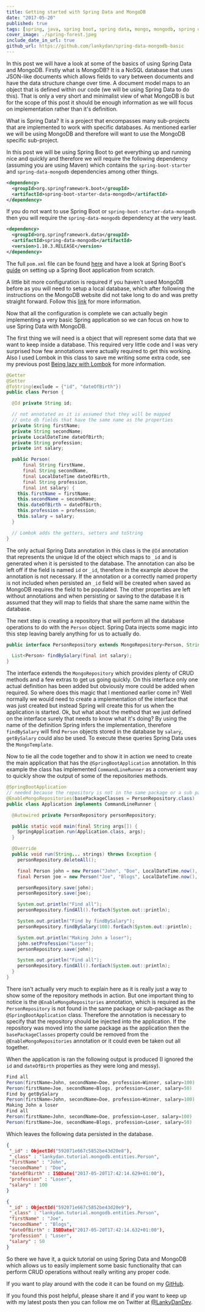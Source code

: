 ```yaml
---
title: Getting started with Spring Data and MongoDB
date: "2017-05-20"
published: true
tags: [spring, java, spring boot, spring data, mongo, mongodb, spring data mongodb]
cover_image: ./spring-forest.jpeg
include_date_in_url: true
github_url: https://github.com/lankydan/spring-data-mongodb-basic
---
```


In this post we will have a look at some of the basics of using Spring Data and MongoDB. Firstly what is MongoDB? It is a NoSQL database that uses JSON-like documents which allows fields to vary between documents and have the data structure change over time. A document model maps to an object that is defined within our code (we will be using Spring Data to do this). That is only a very short and minimalist view of what MongoDB is but for the scope of this post it should be enough information as we will focus on implementation rather than it's definition.

What is Spring Data? It is a project that encompasses many sub-projects that are implemented to work with specific databases. As mentioned earlier we will be using MongoDB and therefore will want to use the MongoDB specific sub-project.

In this post we will be using Spring Boot to get everything up and running nice and quickly and therefore we will require the following dependency (assuming you are using Maven) which contains the `spring-boot-starter` and `spring-data-mongodb` dependencies among other things.

```xml
<dependency>
  <groupId>org.springframework.boot</groupId>
  <artifactId>spring-boot-starter-data-mongodb</artifactId>
</dependency>
```

If you do not want to use Spring Boot or `spring-boot-starter-data-mongodb` then you will require the `spring-data-mongodb` dependency at the very least.

```xml
<dependency>
  <groupId>org.springframework.data</groupId>
  <artifactId>spring-data-mongodb</artifactId>
  <version>1.10.3.RELEASE</version>
</dependency>
```

The full `pom.xml` file can be found [here](https://github.com/lankydan/spring-data-mongodb-basic/blob/master/pom.xml) and have a look at Spring Boot's [guide](https://spring.io/guides/gs/spring-boot/) on setting up a Spring Boot application from scratch.

A little bit more configuration is required if you haven't used MongoDB before as you will need to setup a local database, which after following the instructions on the MongoDB website did not take long to do and was pretty straight forward. Follow this [link](https://docs.mongodb.com/manual/installation/) for more information.

Now that all the configuration is complete we can actually begin implementing a very basic Spring application so we can focus on how to use Spring Data with MongoDB.

The first thing we will need is a object that will represent some data that we want to keep inside a database. This required very little code and I was very surprised how few annotations were actually required to get this working. Also I used Lombok in this class to save me writing some extra code, see my previous post [Being lazy with Lombok](https://lankydan.dev/2017/04/29/being-lazy-with-lombok/) for more information.

```java
@Getter
@Setter
@ToString(exclude = {"id", "dateOfBirth"})
public class Person {

  @Id private String id;

  // not annotated as it is assumed that they will be mapped
  // onto db fields that have the same name as the properties
  private String firstName;
  private String secondName;
  private LocalDateTime dateOfBirth;
  private String profession;
  private int salary;

  public Person(
      final String firstName,
      final String secondName,
      final LocalDateTime dateOfBirth,
      final String profession,
      final int salary) {
    this.firstName = firstName;
    this.secondName = secondName;
    this.dateOfBirth = dateOfBirth;
    this.profession = profession;
    this.salary = salary;
  }

  // Lombok adds the getters, setters and toString
}
```

The only actual Spring Data annotation in this class is the `@Id` annotation that represents the unique Id of the object which maps to `_id` and is generated when it is persisted to the database. The annotation can also be left off if the field is named `id` or `_id`, therefore in the example above the annotation is not necessary. If the annotation or a correctly named property is not included when persisted an `_id` field will be created when saved as MongoDB requires the field to be populated. The other properties are left without annotations and when persisting or saving to the database it is assumed that they will map to fields that share the same name within the database.

The next step is creating a repository that will perform all the database operations to do with the `Person` object. Spring Data injects some magic into this step leaving barely anything for us to actually do.

```java
public interface PersonRepository extends MongoRepository<Person, String> {

  List<Person> findBySalary(final int salary);
}
```

The interface extends the `MongoRepository` which provides plenty of CRUD methods and a few extras to get us going quickly. On this interface only one actual definition has been added but obviously more could be added when required. So where does this magic that I mentioned earlier come in? Well normally we would need to create a implementation of the interface that was just created but instead Spring will create this for us when the application is started. Ok, but what about the method that we just defined on the interface surely that needs to know what it's doing? By using the name of the definition Spring infers the implementation, therefore `findBySalary` will find `Person` objects stored in the database by `salary`, `getBySalary` could also be used. To execute these queries Spring Data uses the `MongoTemplate`.

Now to tie all the code together and to show it in action we need to create the main application that has the `@SpringBootApplication` annotation. In this example the class has implemented `CommandLineRunner` as a convenient way to quickly show the output of some of the repositories methods.

```java
@SpringBootApplication
// needed because the repository is not in the same package or a sub package of the SpringBootApplication
@EnableMongoRepositories(basePackageClasses = PersonRepository.class)
public class Application implements CommandLineRunner {

  @Autowired private PersonRepository personRepository;

  public static void main(final String args[]) {
    SpringApplication.run(Application.class, args);
  }

  @Override
  public void run(String... strings) throws Exception {
    personRepository.deleteAll();

    final Person john = new Person("John", "Doe", LocalDateTime.now(), "Winner", 100);
    final Person joe = new Person("Joe", "Blogs", LocalDateTime.now(), "Loser", 50);

    personRepository.save(john);
    personRepository.save(joe);

    System.out.println("Find all");
    personRepository.findAll().forEach(System.out::println);

    System.out.println("Find by findBySalary");
    personRepository.findBySalary(100).forEach(System.out::println);

    System.out.println("Making John a loser");
    john.setProfession("Loser");
    personRepository.save(john);

    System.out.println("Find all");
    personRepository.findAll().forEach(System.out::println);
  }
}
```

There isn't actually very much to explain here as it is really just a way to show some of the repository methods in action. But one important thing to notice is the `@EnableMongoRepositories` annotation, which is required as the `PersonRepository` is not found in the same package or sub-package as the `@SpringBootApplication` class. Therefore the annotation is necessary to specify that the repository should be injected into the application. If the repository was moved into the same package as the application then the `basePackageClasses` property could be removed from the `@EnableMongoRepositories` annotation or it could even be taken out all together.

When the application is ran the following output is produced (I ignored the `id` and `dateOfBirth` properties as they were long and messy).

```java
Find all
Person(firstName=John, secondName=Doe, profession=Winner, salary=100)
Person(firstName=Joe, secondName=Blogs, profession=Loser, salary=50)
Find by getBySalary
Person(firstName=John, secondName=Doe, profession=Winner, salary=100)
Making John a loser
Find all
Person(firstName=John, secondName=Doe, profession=Loser, salary=100)
Person(firstName=Joe, secondName=Blogs, profession=Loser, salary=50)
```

Which leaves the following data persisted in the database.

```json
{
 "_id" : ObjectId("592071e667c5852be43d20e8"),
 "_class" : "lankydan.tutorial.mongodb.entities.Person",
 "firstName" : "John",
 "secondName" : "Doe",
 "dateOfBirth" : ISODate("2017-05-20T17:42:14.629+01:00"),
 "profession" : "Loser",
 "salary" : 100
}

{
 "_id" : ObjectId("592071e667c5852be43d20e9"),
 "_class" : "lankydan.tutorial.mongodb.entities.Person",
 "firstName" : "Joe",
 "secondName" : "Blogs",
 "dateOfBirth" : ISODate("2017-05-20T17:42:14.632+01:00"),
 "profession" : "Loser",
 "salary" : 50
}
```

So there we have it, a quick tutorial on using Spring Data and MongoDB which allows us to easily implement some basic functionality that can perform CRUD operations without really writing any proper code.

If you want to play around with the code it can be found on my [GitHub](https://github.com/lankydan/spring-data-mongodb-basic).

If you found this post helpful, please share it and if you want to keep up with my latest posts then you can follow me on Twitter at [@LankyDanDev](https://twitter.com/LankyDanDev).